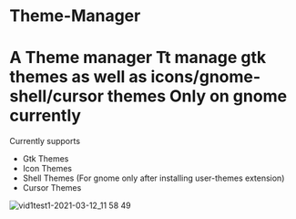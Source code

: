 # Theme-Manager
# A Theme manager Tt manage gtk themes as well as icons/gnome-shell/cursor themes Only on gnome currently
Currently supports 
- Gtk Themes
- Icon Themes
- Shell Themes (For gnome only after installing user-themes extension)
- Cursor Themes

![vid1test1-2021-03-12_11 58 49](https://user-images.githubusercontent.com/51866438/110924454-b85e8780-832a-11eb-910e-fcbdc3f5033a.gif)

